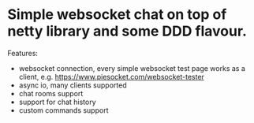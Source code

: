 Simple websocket chat on top of netty library and some DDD flavour.
======
Features:
- websocket connection, every simple websocket test page works as a client, e.g. https://www.piesocket.com/websocket-tester
- async io, many clients supported
- chat rooms support
- support for chat history
- custom commands support
